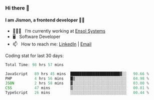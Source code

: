 ### Hi there 👋

#### I am Jismon, a frontend developer 👦🏻

- 🧑🏻‍💻   &nbsp; I’m currently working at <a href='https://www.ensolsystems.com/' target="_blank">Ensol Systems</a>
- 🖥   &nbsp; Software Developer
- 📫   &nbsp; How to reach me: <a href='https://www.linkedin.com/in/jismonthomas/'>LinkedIn</a> | <a href='mailto:hellojismonthomas@gmail.com'>Email</a>

Coding stat for last 30 days:
<!--START_SECTION:waka-->

```javascript
Total Time: 98 hrs 57 mins

JavaScript   89 hrs 45 mins  ██████████████████████▓░░   90.66 %
PHP          4 hrs 56 mins   █▒░░░░░░░░░░░░░░░░░░░░░░░   04.98 %
JSON         2 hrs 58 mins   ▓░░░░░░░░░░░░░░░░░░░░░░░░   03.00 %
CSS          47 mins         ▒░░░░░░░░░░░░░░░░░░░░░░░░   00.81 %
TypeScript   26 mins         ░░░░░░░░░░░░░░░░░░░░░░░░░   00.44 %
```

<!--END_SECTION:waka-->

<!--
**jismonthomas/jismonthomas** is a ✨ _special_ ✨ repository because its `README.md` (this file) appears on your GitHub profile.

Here are some ideas to get you started:

- 🔭 I’m currently working on ...
- 🌱 I’m currently learning ...
- 👯 I’m looking to collaborate on ...
- 🤔 I’m looking for help with ...
- 💬 Ask me about ...
- 📫 How to reach me: ...
- 😄 Pronouns: ...
- ⚡ Fun fact: ...
-->
